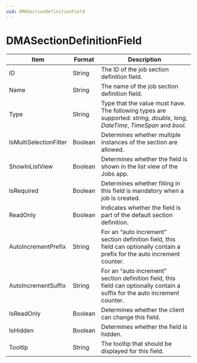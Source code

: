 ```yaml
---
uid: DMASectionDefinitionField
---
```


# DMASectionDefinitionField

| Item                   | Format  | Description                                                                                                                                                                                                                                                                                                                |
|------------------------|---------|----------------------------------------------------------------------------------------------------------------------------------------------------------------------------------------------------------------------------------------------------------------------------------------------------------------------------|
| ID                     | String  | The ID of the job section definition field.                                                                                                                                                                                                                                                                                |
| Name                   | String  | The name of the job section definition field.                                                                                                                                                                                                                                                                              |
| Type                   | String  | Type that the value must have. The following types are supported: *string*, *double*, *long*, *DateTime*, *TimeSpan* and *bool*. |
| IsMultiSelectionFilter | Boolean | Determines whether multiple instances of the section are allowed.                                                                                                                                                                                                                                                          |
| ShowInListView         | Boolean | Determines whether the field is shown in the list view of the Jobs app.                                                                                                                                                                                                                                                    |
| IsRequired             | Boolean | Determines whether filling in this field is mandatory when a job is created.                                                                                                                                                                                                                                               |
| ReadOnly               | Boolean | Indicates whether the field is part of the default section definition.                                                                                                                                                                                                                                                     |
| AutoIncrementPrefix    | String  | For an “auto increment” section definition field, this field can optionally contain a prefix for the auto increment counter.                                                                                                                                                                                               |
| AutoIncrementSuffix    | String  | For an “auto increment” section definition field, this field can optionally contain a suffix for the auto increment counter.                                                                                                                                                                                               |
| IsReadOnly             | Boolean | Determines whether the client can change this field.                                                                                                                                                                                                                                                                       |
| IsHidden               | Boolean | Determines whether the field is hidden.                                                                                                                                                                                                                                                                                    |
| Tooltip                | String  | The tooltip that should be displayed for this field.                                                                                                                                                                                                                                                                       |
